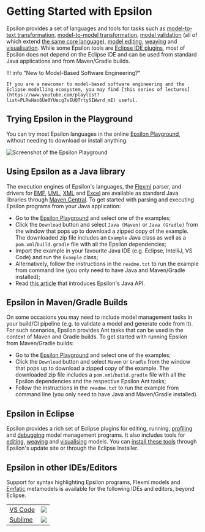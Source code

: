 # Getting Started with Epsilon

Epsilon provides a set of languages and tools for tasks such as [model-to-text transformation](../doc/egl), [model-to-model transformation](../doc/etl), [model validation](../doc/evl) (all of which extend [the same core language](../doc/eol)), [model editing](../doc/flexmi), [weaving](../doc/modelink) and [visualisation](../doc/picto). While some Epsilon tools are [Eclipse IDE plugins](#epsilon-in-eclipse), most of Epsilon does not depend on the Eclipse IDE and can be used from standard Java applications and from Maven/Gradle builds.

!!! info "New to Model-Based Software Engineering?"

	If you are a newcomer to model-based software engineering and the Eclipse modelling ecosystem, you may find [this series of lectures](https://www.youtube.com/playlist?list=PLRwHao6Ue0YUecg7vEUQTrtySIWwrd_mI) useful.

## Trying Epsilon in the Playground

You can try most Epsilon languages in the online [Epsilon Playground](../playground), without needing to download or install anything.

![Screenshot of the Epsilon Playground](../doc/articles/playground/playground.png)

## Using Epsilon as a Java library

The execution engines of Epsilon's languages, the [Flexmi](../doc/flexmi) parser, and drivers for [EMF](../doc/articles/#epsilon-and-emf-models), [UML](../doc/articles/profiled-uml-models), [XML](../doc/articles/plain-xml) and [Excel](../doc/articles/excel) are available as standard Java libraries through [Maven Central](https://central.sonatype.com/namespace/org.eclipse.epsilon). To get started with parsing and executing Epsilon programs from your Java application:

- Go to the [Epsilon Playground](../playground) and select one of the examples;
- Click the `Download` button and select `Java (Maven)` or `Java (Gradle)` from the window that pops up to download a zipped copy of the example. The downloaded zip file includes an `Example` Java class as well as a `pom.xml`/`build.gradle` file with all the Epsilon dependencies;
- Import the example in your favourite Java IDE (e.g. Eclipse, IntelliJ, VS Code) and run the `Example` class;
- Alternatively, follow the instructions in the `readme.txt` to run the example from command line (you only need to have Java and Maven/Gradle installed);
- Read [this article](../doc/articles/run-epsilon-from-java/) that introduces Epsilon's Java API.

## Epsilon in Maven/Gradle Builds

On some occasions you may need to include model management tasks in your build/CI pipeline (e.g. to validate a model and generate code from it). For such scenarios, Epsilon provides Ant tasks that can be used in the context of Maven and Gradle builds. To get started with running Epsilon from Maven/Gradle builds:

- Go to the [Epsilon Playground](../playground) and select one of the examples;
- Click the `Download` button and select `Maven` or `Gradle` from the window that pops up to download a zipped copy of the example. The downloaded zip file includes a `pom.xml`/`build.gradle` file with all the Epsilon dependencies and the respective Epsilon Ant tasks;
- Follow the instructions in the `readme.txt` to run the example from command line (you only need to have Java and Maven/Gradle installed).

## Epsilon in Eclipse

Epsilon provides a rich set of Eclipse plugins for editing, running, [profiling](../doc/articles/profiling) and [debugging](../doc/articles/debugger) model management programs. It also includes tools for [editing](../doc/flexmi), [weaving](../doc/modelink) and [visualising](../doc/picto) models. You can [install these tools](../download) through Epsilon's update site or through the Eclipse Installer.

## Epsilon in other IDEs/Editors

Support for syntax highlighting Epsilon programs, Flexmi models and [Emfatic](https://eclipse.org/emfatic) metamodels is available for the following IDEs and editors, beyond Eclipse.

|  |  |
| ------ | ---------- |
| [VS Code](../doc/articles/vscode) | ![](../doc/articles/vscode/vscode.png) |
| [Sublime](https://github.com/epsilonlabs/sublime) | ![](../doc/articles/sublime/sublime.png) |
